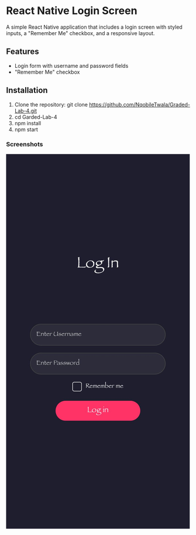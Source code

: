 # React Native Login Screen

A simple React Native application that includes a login screen with styled inputs, a "Remember Me" checkbox, and a responsive layout.

## Features
- Login form with username and password fields
- "Remember Me" checkbox

## Installation

1. Clone the repository:
    git clone https://github.com/NqobileTwala/Graded-Lab-4.git
2. cd Garded-Lab-4
3. npm install
4. npm start

### Screenshots
![Login Screen](./assets/Login-Page.jpg)
